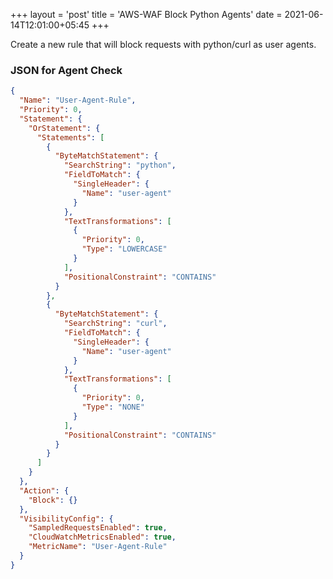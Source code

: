 +++
layout = 'post'
title = 'AWS-WAF Block Python Agents'
date = 2021-06-14T12:01:00+05:45
+++

Create a new rule that will block requests with python/curl as user agents.
### JSON for Agent Check

```json
{
  "Name": "User-Agent-Rule",
  "Priority": 0,
  "Statement": {
    "OrStatement": {
      "Statements": [
        {
          "ByteMatchStatement": {
            "SearchString": "python",
            "FieldToMatch": {
              "SingleHeader": {
                "Name": "user-agent"
              }
            },
            "TextTransformations": [
              {
                "Priority": 0,
                "Type": "LOWERCASE"
              }
            ],
            "PositionalConstraint": "CONTAINS"
          }
        },
        {
          "ByteMatchStatement": {
            "SearchString": "curl",
            "FieldToMatch": {
              "SingleHeader": {
                "Name": "user-agent"
              }
            },
            "TextTransformations": [
              {
                "Priority": 0,
                "Type": "NONE"
              }
            ],
            "PositionalConstraint": "CONTAINS"
          }
        }
      ]
    }
  },
  "Action": {
    "Block": {}
  },
  "VisibilityConfig": {
    "SampledRequestsEnabled": true,
    "CloudWatchMetricsEnabled": true,
    "MetricName": "User-Agent-Rule"
  }
}
```
